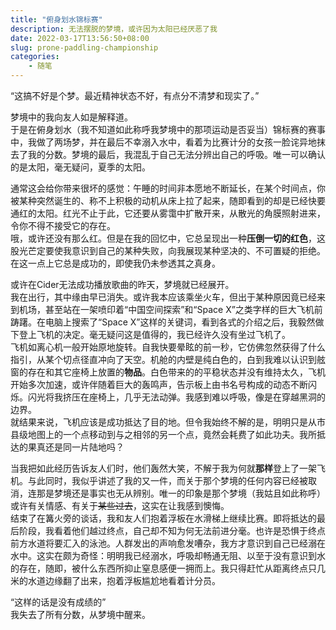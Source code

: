 ```yaml
---
title: "俯身划水锦标赛"
description: 无法摆脱的梦境，或许因为太阳已经厌恶了我
date: 2022-03-17T13:56:50+08:00
slug: prone-paddling-championship
categories:
    - 随笔
---
```


“这搞不好是个梦。最近精神状态不好，有点分不清梦和现实了。”

梦境中的我向友人如是解释道。  
于是在俯身划水（我不知道如此称呼我梦境中的那项运动是否妥当）锦标赛的赛事中，我做了两场梦，并在最后不幸溺入水中，看着为比赛计分的女孩一脸诧异地抹去了我的分数。梦境的最后，我混乱于自己无法分辨出自己的呼吸。唯一可以确认的是太阳，毫无疑问，夏季的太阳。

通常这会给你带来很坏的感觉：午睡的时间非本愿地不断延长，在某个时间点，你被某种突然诞生的、称不上积极的动机从床上拉了起来，随即看到的却是已经快要通红的太阳。红光不止于此，它还要从雾霭中扩散开来，从散光的角膜照射进来，令你不得不接受它的存在。  
哦，或许还没有那么红。但是在我的回忆中，它总呈现出一种**压倒一切的红色**，这股光芒定要使我意识到自己的某种失败，向我展现某种坚决的、不可置疑的拒绝。在这一点上它总是成功的，即使我仍未参透其之真身。

或许在Cider无法成功播放歌曲的昨天，梦境就已经展开。  
我在出行，其中缘由早已消失。或许我本应该乘坐火车，但出于某种原因竟已经来到机场，甚至站在一架喷印着“中国空间探索”和“Space X”之类字样的巨大飞机前踌躇。在电脑上搜索了“Space X”这样的关键词，看到各式的介绍之后，我毅然做下登上飞机的决定。毫无疑问这是值得的，我已经许久没有坐过飞机了。  
飞机如离心机一般开始原地旋转。自我快要晕眩的前一秒，它仿佛忽然获得了什么指引，从某个切点径直冲向了天空。机舱的内壁是纯白色的，白到我难以认识到舷窗的存在和其它座椅上放置的**物品**。白色带来的的平稳状态并没有维持太久，飞机开始多次加速，或许伴随着巨大的轰鸣声，告示板上由书名号构成的动态不断闪烁。闪光将我挤压在座椅上，几乎无法动弹。我感到难以呼吸，像是在穿越黑洞的边界。  
就结果来说，飞机应该是成功抵达了目的地。但令我始终不解的是，明明只是从市县级地图上的一个点移动到与之相邻的另一个点，竟然会耗费了如此功夫。我所抵达的果真还是同一片陆地吗？

当我把如此经历告诉友人们时，他们轰然大笑，不解于我为何就**那样**登上了一架飞机。与此同时，我似乎讲述了我的又一件，而关于那个梦境的任何内容已经被取消，连那是梦境还是事实也无从辨别。唯一的印象是那个梦境（我姑且如此称呼）或许有关情感、有关于~~某些过去~~，这实在让我感到懊悔。  
结束了在篝火旁的谈话，我和友人们抱着浮板在水滑梯上继续比赛。即将抵达的最后阶段，我看着他们越过终点，自己却不知为何无法前进分毫。也许是恐惧于终点前方水道将要汇入的泳池。人群发出的声响愈发嘈杂，我方才意识到自己已经溺在水中。这实在颇为奇怪：明明我已经溺水，呼吸却畅通无阻、以至于没有意识到水的存在，随即，被什么东西所抑止窒息感便一拥而上。我只得赶忙从距离终点只几米的水道边缘翻了出来，抱着浮板尴尬地看着计分员。

“这样的话是没有成绩的”  
我失去了所有分数，从梦境中醒来。
